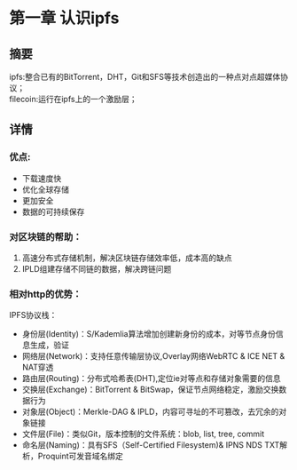 # 第一章 认识ipfs
## 摘要
ipfs:整合已有的BitTorrent，DHT，Git和SFS等技术创造出的一种点对点超媒体协议；  
filecoin:运行在ipfs上的一个激励层；  

## 详情
### 优点:
* 下载速度快
* 优化全球存储
* 更加安全
* 数据的可持续保存

### 对区块链的帮助：
1. 高速分布式存储机制，解决区块链存储效率低，成本高的缺点
2. IPLD组建存储不同链的数据，解决跨链问题

### 相对http的优势：
IPFS协议栈：
* 身份层(Identity)：S/Kademlia算法增加创建新身份的成本，对等节点身份信息生成，验证
* 网络层(Network)：支持任意传输层协议,Overlay网络WebRTC & ICE NET & NAT穿透
* 路由层(Routing)：分布式哈希表(DHT),定位ie对等点和存储对象需要的信息
* 交换层(Exchange)：BitTorrent & BitSwap，保证节点网络稳定，激励交换数据行为
* 对象层(Object)：Merkle-DAG & IPLD，内容可寻址的不可篡改，去冗余的对象链接
* 文件层(File)：类似Git，版本控制的文件系统：blob, list, tree, commit
* 命名层(Naming)：具有SFS（Self-Certified Filesystem)& IPNS NDS TXT解析，Proquint可发音域名绑定